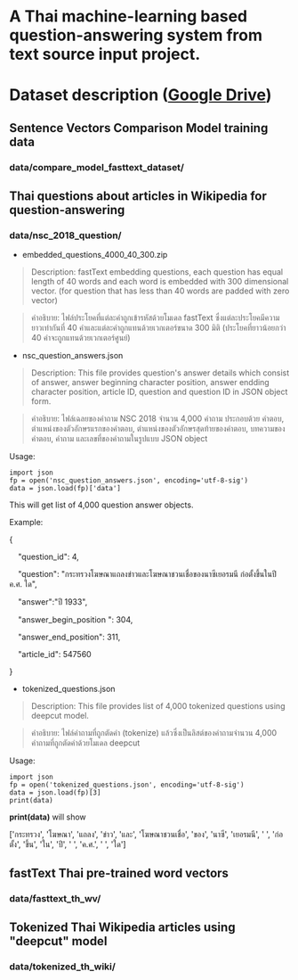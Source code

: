 # A Thai machine-learning based question-answering system from text source input project.

# Dataset description ([Google Drive](https://drive.google.com/drive/folders/1pPRewSKGxsbJSL4Zpfeydbormtf4vTml))
## Sentence Vectors Comparison Model training data
### data/compare_model_fasttext_dataset/

## Thai questions about articles in Wikipedia for question-answering
### data/nsc_2018_question/
* embedded_questions_4000_40_300.zip
> Description: fastText embedding questions, each question has equal length of 40 words and each word is embedded with 300 dimensional vector. (for question that has less than 40 words are padded with zero vector)

> คำอธิบาย: ไฟล์ประโยคที่แต่ละคำถูกเข้ารหัสด้วยโมเดล fastText ซึ่งแต่ละประโยคมีความยาวเท่ากันที่ 40 คำและแต่ละคำถูกแทนด้วยเวกเตอร์ขนาด 300 มิติ (ประโยคที่ยาวน้อยกว่า 40 คำจะถูกแทนด้วยเวกเตอร์ศูนย์)

* nsc_question_answers.json
> Description: This file provides question's answer details which consist of answer, answer beginning character position, answer endding character position, article ID, question and question ID in JSON object form.

> คำอธิบาย: ไฟล์เฉลยของคำถาม NSC 2018 จำนวน 4,000 คำถาม ประกอบด้วย คำตอบ, ตำแหน่งของตัวอักษรแรกของคำตอบ, ตำแหน่งของตัวอักษรสุดท้ายของคำตอบ, บทความของคำตอบ, คำถาม และเลขที่ของคำถามในรูปแบบ JSON object

Usage: 
```
import json
fp = open('nsc_question_answers.json', encoding='utf-8-sig')
data = json.load(fp)['data']
```
This will get list of 4,000 question answer objects.

Example: 

{

&nbsp;&nbsp;&nbsp;&nbsp;"question_id": 4,

&nbsp;&nbsp;&nbsp;&nbsp;"question": "กระทรวงโฆษณาแถลงข่าวและโฆษณาชวนเชื่อของนาซีเยอรมนี ก่อตั้งขึ้นในปี ค.ศ. ใด", 

&nbsp;&nbsp;&nbsp;&nbsp;"answer":"ปี 1933", 

&nbsp;&nbsp;&nbsp;&nbsp;"answer_begin_position ": 304, 

&nbsp;&nbsp;&nbsp;&nbsp;"answer_end_position": 311,

&nbsp;&nbsp;&nbsp;&nbsp;"article_id": 547560

}

* tokenized_questions.json
> Description: This file provides list of 4,000 tokenized questions using deepcut model.

> คำอธิบาย: ไฟล์คำถามที่ถูกตัดคำ (tokenize) แล้วซึ่งเป็นลิสต์ของคำถามจำนวน 4,000 คำถามที่ถูกตัดคำด้วยโมเดล deepcut

Usage: 
```
import json
fp = open('tokenized_questions.json', encoding='utf-8-sig')
data = json.load(fp)[3]
print(data)
```
**print(data)** will show

['กระทรวง', 'โฆษณา', 'แถลง', 'ข่าว', 'และ', 'โฆษณาชวนเชื่อ', 'ของ', 'นาซี', 'เยอรมนี', ' ', 'ก่อตั้ง', 'ขึ้น', 'ใน', 'ปี', ' ', 'ค.ศ.', ' ', 'ใด']

## fastText Thai pre-trained word vectors
### data/fasttext_th_wv/
## Tokenized Thai Wikipedia articles using "deepcut" model
### data/tokenized_th_wiki/
